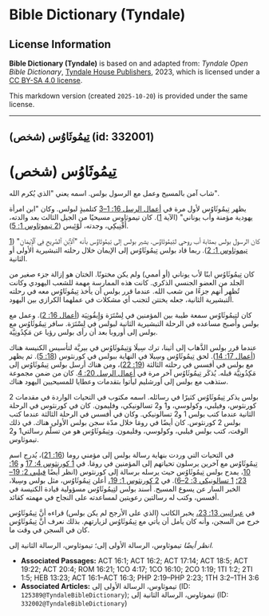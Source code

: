 # Bible Dictionary (Tyndale)

## License Information

**Bible Dictionary (Tyndale)** is based on and adapted from: _Tyndale Open Bible Dictionary_, [Tyndale House Publishers](https://tyndaleopenresources.com/), 2023, which is licensed under a [CC BY-SA 4.0 license](https://creativecommons.org/licenses/by-sa/4.0/legalcode.en).

This markdown version (created `2025-10-20`) is provided under the same license.



--------------------------------

## تِيمُوثَاوُس (شخص) (id: 332001)

تِيمُوثَاوُس (شخص)
==================

شاب آمن بالمسيح وعمل مع الرسول بولس. اسمه يعني "الذي يُكرم الله".

يظهر تِيمُوثَاوُس لأول مرة في [أعمال الرسل 16: 1–3](https://ref.ly/Acts16:1-Acts16:3) كتلميذٍ لبولس. وكان "ابن امرأة يهودية مؤمنة وأب يوناني" (الآية [1](https://ref.ly/Acts16:1)). كان تيموثاوس مسيحيًا من الجيل الثالث بعد والدته، أَفْنِيكِي، وجدته، لَوْئِيس ([2 تيموثاوس 1: 5](https://ref.ly/2Tim1:5)).

كان الرسول بولس بمثابة أب روحي لتِيمُوثَاوُس. يشير بولس إلى تِيمُوثَاوُس بأنه "ٱلِٱبْنِ ٱلصَّرِيحِ فِي ٱلْإِيمَانِ" ([1 تيموثاوس 1: 2](https://ref.ly/1Tim1:2)). ربما قاد بولس تِيمُوثَاوُس إلى الإيمان خلال رحلته التبشيرية الأولى أو الثانية.

كان تِيمُوثَاوُس ابنًا لأب يوناني (أو أممي) ولم يكن مختونًا. الختان هو إزالة جزء صغير من الجلد من العضو الجنسي الذكري. كانت هذه الممارسة مهمة للشعب اليهودي وكانت تُظهِر أنهم جزءًا من شعب الله. عندما قرر بولس أن يأخذ تِيمُوثَاوُس معه في رحلته التبشيرية الثانية، جعله يختتن لتجنب أي مشكلات في عملهما الكرازي بين اليهود.

كان لتِيمُوثَاوُس سمعة طيبة بين المؤمنين في لِسْتَرَة وَإِيقُونِيَة ([أعمال 16: 2](https://ref.ly/Acts16:2)). وعمل مع بولس وأصبح مساعده في الرحلة التبشيرية الثانية لبولس في لِسْتَرَة. سافر تِيمُوثَاوُس مع بولس إلى أوروبا بعد أن رأى بولس رؤيا عن مَكِدُونِيَّة.

عندما قرر بولس الذَّهاب إلى أثينا، ترك سِيلَا وَتِيمُوثَاوُس في بيريَّة لتأسيس الكنيسة هناك ([أعمال 17: 14](https://ref.ly/Acts17:14)). لحق تِيمُوثَاوُس وسِيلا في النهاية ببولس في كورنثوس ([18: 5](https://ref.ly/Acts18:5)). ثم يظهر مع بولس في أفسس في رحلته الثالثة ([19: 22](https://ref.ly/Acts19:22))، ومن هناك أرسل بولس تِيمُوثَاوُس إلى مَكِدُونِيَّة قبله. يُذكَر تِيمُوثَاوُس آخر مرة في [أعمال الرسل 20: 4](https://ref.ly/Acts20:4). كان من ضمن مجموعة ستذهب مع بولس إلى أورشليم ليأتوا بتقدمات وعطايا للمسيحيين اليهود هناك.

 بولس يذكر تِيمُوثَاوُس كثيرًا في رسائله. اسمه مكتوب في التحيات الواردة في مقدمات 2 كورنثوس، وفيلبي، وكولوسي، و1 و2 تسالونيكي، وفليمون. كان في كورنثوس في الرحلة الثانية عندما كتب بولس 1 و2 تسالونيكي. وكان في أفسس في الرحلة الثالثة عندما كتب بولس 2 كورنثوس. كان أيضًا في رومَا خلال مدّة سجن بولس الأولى هناك. في ذلك الوقت، كتب بولس فيلبي، وكولوسي، وفليمون. وتِيمُوثَاوُس هو من تسلّم رسالتي1 و2 تيموثاوس.

في التحيات التي وردت بنهاية رسالة بولس إلى مؤمني روما ([16: 21](https://ref.ly/Rom16:21))، يُدرج اسم تِيمُوثَاوُس مع آخرين يرسلون تحياتهم إلى المؤمنين في رومَا. في [1 كورنثوس 4: 17](https://ref.ly/1Cor4:17) و [16: 10](https://ref.ly/1Cor16:10)، يمدح بولس تِيمُوثَاوُس حيث يرسله برسالة إلى كورنثوس (انظر أيضًا [فيلبي 2: 19–23؛](https://ref.ly/Phil2:19-Phil2:23) [1 تسالونيكي 3: 2–6](https://ref.ly/1Thess3:2-1Thess3:6)). في [2 كورنثوس 1: 19،](https://ref.ly/2Cor1:19) أعلن تِيمُوثَاوُس، مثل بولس وسِيلا، الخبر السار عن يسوع المسيح. أسند بولس لتِيمُوثَاوُس مسؤولية قيادة الكنيسة في أفسس، وكتب له رسالتين رعويتين لمساعدته على النجاح في مهمته كقائد.

في [عبرانيين 13: 23،](https://ref.ly/Heb13:23) يخبر الكاتب (الذي على الأرجح لم يكن بولس) قراءه أنَّ تِيمُوثَاوُس خرج من السجن، وأنه كان يأمل أن يأتي مع تِيمُوثَاوُس لزيارتهم. بذلك نعرف أنَّ تِيمُوثَاوُس كان في السجن في وقت ما.

*انظر أيضًا* تيموثاوس، الرسالة الأولى إلى؛ تيموثاوس، الرسالة الثانية إلى.

* **Associated Passages:** ACT 16:1; ACT 16:2; ACT 17:14; ACT 18:5; ACT 19:22; ACT 20:4; ROM 16:21; 1CO 4:17; 1CO 16:10; 2CO 1:19; 1TI 1:2; 2TI 1:5; HEB 13:23; ACT 16:1–ACT 16:3; PHP 2:19–PHP 2:23; 1TH 3:2–1TH 3:6
* **Associated Articles:** تيموثاوس، الرسالة الأولى إلى (ID: `125389@TyndaleBibleDictionary`); تيموثاوس، الرسالة الثانية إلى  (ID: `332002@TyndaleBibleDictionary`)

